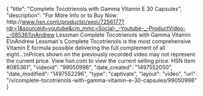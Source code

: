 {
    "title": "Complete Tocotrienols with Gamma Vitamin E  30 Capsules",
    "description": "For More Info or to Buy Now: http:\/\/www.hsn.com\/products\/seo\/7256177?rdr=1&sourceid=youtube&cm_mmc=Social-_-Youtube-_-ProductVideo-_-085361\nAndrew Lessman Complete Tocotrienols with Gamma Vitamin E\nAndrew Lessman's Complete Tocotrienols is the most comprehensive Vitamin E formula possible delivering the full complement of all eight...\nPrices shown on the previously recorded video may not represent the current price.  View hsn.com to view the current selling price. HSN Item #085361",
    "videoid": "99050998",
    "date_created": "1497552050",
    "date_modified": "1497552296",
    "type": "captivate",
    "layout": "video",
    "url": "\/v\/complete-tocotrienols-with-gamma-vitamin-e-30-capsules\/99050998"
}
